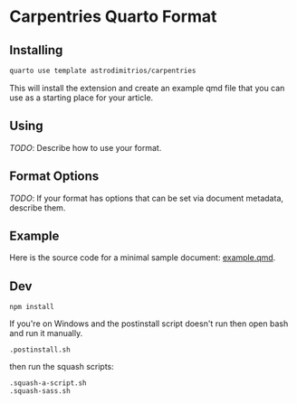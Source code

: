 # Carpentries Quarto Format

## Installing

```bash
quarto use template astrodimitrios/carpentries
```

This will install the extension and create an example qmd file that you can use as a starting place for your article.

## Using

*TODO*: Describe how to use your format.

## Format Options

*TODO*: If your format has options that can be set via document metadata, describe them.

## Example

Here is the source code for a minimal sample document: [example.qmd](example.qmd).

## Dev

```shell
npm install
```

If you're on Windows and the postinstall script doesn't run then open bash and run it manually.

```shell
.postinstall.sh
```

then run the squash scripts:

```shell
.squash-a-script.sh
.squash-sass.sh
```
